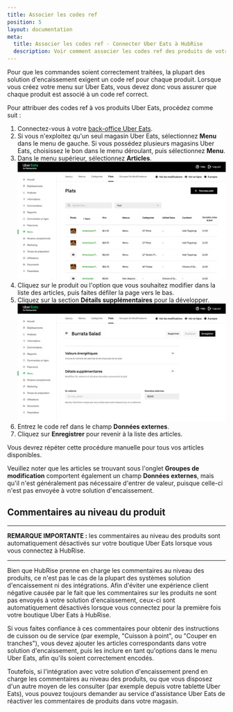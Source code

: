 ```yaml
---
title: Associer les codes ref
position: 5
layout: documentation
meta:
  title: Associer les codes ref - Connecter Uber Eats à HubRise
  description: Voir comment associer les codes ref des produits de votre solution d'encaissement avec Uber Eats en passant la page menu du back office d'Uber Eats.
---
```


Pour que les commandes soient correctement traitées, la plupart des solution d'encaissement exigent un code ref pour chaque produit. Lorsque vous créez votre menu sur Uber Eats, vous devez donc vous assurer que chaque produit est associé à un code ref correct.

Pour attribuer des codes ref à vos produits Uber Eats, procédez comme suit :

1. Connectez-vous à votre [back-office Uber Eats](https://restaurant.uber.com/).
1. Si vous n'exploitez qu'un seul magasin Uber Eats, sélectionnez **Menu** dans le menu de gauche. Si vous possédez plusieurs magasins Uber Eats, choisissez le bon dans le menu déroulant, puis sélectionnez **Menu**.
1. Dans le menu supérieur, sélectionnez **Articles**. ![Back-office Uber Eats](../images/007-fr-uber-eats-back-office.png)
1. Cliquez sur le produit ou l'option que vous souhaitez modifier dans la liste des articles, puis faites défiler la page vers le bas.
1. Cliquez sur la section **Détails supplémentaires** pour la développer. ![Page Articles d'Uber Eats](../images/008-fr-uber-eats-item-page.png)
1. Entrez le code ref dans le champ **Données externes**.
1. Cliquez sur **Enregistrer** pour revenir à la liste des articles.

Vous devrez répéter cette procédure manuelle pour tous vos articles disponibles.

Veuillez noter que les articles se trouvant sous l'onglet **Groupes de modification** comportent également un champ **Données externes**, mais qu'il n'est généralement pas nécessaire d'entrer de valeur, puisque celle-ci n'est pas envoyée à votre solution d'encaissement.

## Commentaires au niveau du produit

---

**REMARQUE IMPORTANTE :** les commentaires au niveau des produits sont automatiquement désactivés sur votre boutique Uber Eats lorsque vous vous connectez à HubRise.

---

Bien que HubRise prenne en charge les commentaires au niveau des produits, ce n'est pas le cas de la plupart des systèmes solution d'encaissement ni des intégrations. Afin d'éviter une expérience client négative causée par le fait que les commentaires sur les produits ne sont pas envoyés à votre solution d'encaissement, ceux-ci sont automatiquement désactivés lorsque vous connectez pour la première fois votre boutique Uber Eats à HubRise.

Si vous faites confiance à ces commentaires pour obtenir des instructions de cuisson ou de service (par exemple, "Cuisson à point", ou "Couper en tranches"), vous devez ajouter les articles correspondants dans votre solution d'encaissement, puis les inclure en tant qu'options dans le menu Uber Eats, afin qu'ils soient correctement encodés.

Toutefois, si l'intégration avec votre solution d'encaissement prend en charge les commentaires au niveau des produits, ou que vous disposez d'un autre moyen de les consulter (par exemple depuis votre tablette Uber Eats), vous pouvez toujours demander au service d'assistance Uber Eats de réactiver les commentaires de produits dans votre magasin.
